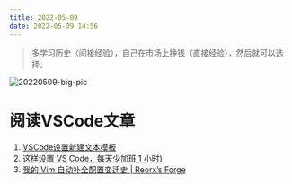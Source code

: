 ```yaml
---
title: 2022-05-09
date: 2022-05-09 14:56
---
```


> 多学习历史（间接经验），自己在市场上挣钱（直接经验），然后就可以选择。

![20220509-big-pic](http://images.iotop.work/uPic/20220509-big-pic.jpeg)


# 阅读VSCode文章
1. [VSCode设置新建文本模板](https://blog.csdn.net/u010694718/article/details/104811488)
2. [这样设置 VS Code，每天少加班 1 小时](https://mp.weixin.qq.com/s/wiTFAvaQ-CL9E_59GaGSiQ))
3. [我的 Vim 自动补全配置变迁史 | Reorx’s Forge](https://reorx.com/blog/the-history-of-my-vim-completion-config/)